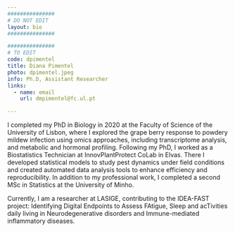 ```yaml
---
###############
# DO NOT EDIT
layout: bio
###############

###############
# TO EDIT
code: dpimentel
title: Diana Pimentel
photo: dpimentel.jpeg
info: Ph.D, Assistant Researcher
links:
  - name: email
    url: dmpimentel@fc.ul.pt

---
```


I completed my PhD in Biology in 2020 at the Faculty of Science of the University of Lisbon, where I explored the grape berry response to powdery mildew infection using omics approaches, including transcriptome analysis, and metabolic and hormonal profiling. Following my PhD, I worked as a Biostatistics Technician at InnovPlantProtect CoLab in Elvas. There I developed statistical models to study pest dynamics under field conditions and created automated data analysis tools to enhance efficiency and reproducibility. In addition to my professional work, I completed a second MSc in Statistics at the University of Minho.


Currently, I am a researcher at LASIGE, contributing to the IDEA-FAST project: Identifying Digital Endpoints to Assess FAtigue, Sleep and acTivities daily living in Neurodegenerative disorders and Immune-mediated inflammatory diseases.